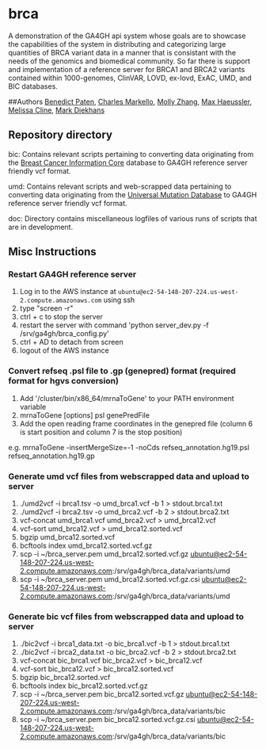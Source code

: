 # brca
A demonstration of the GA4GH api system whose goals are to showcase the capabilities of the system in distributing and categorizing large quantities of BRCA variant data in a manner that is consistant with the needs of the genomics and biomedical community. So far there is support and implementation of a reference server for BRCA1 and BRCA2 variants contained within 1000-genomes, ClinVAR, LOVD, ex-lovd, ExAC, UMD, and BIC databases.

##Authors
[Benedict Paten](https://github.com/benedictpaten/), [Charles Markello](https://github.com/cmarkello), [Molly Zhang](https://github.com/MollyZhang), [Max Haeussler](https://github.com/maximilianh), [Melissa Cline](https://github.com/melissacline), [Mark Diekhans](https://github.com/diekhans)

## Repository directory
  bic: Contains relevant scripts pertaining to converting data originating from the [Breast Cancer Information Core](https://research.nhgri.nih.gov/projects/bic/index.shtml) database to GA4GH reference server friendly vcf format.
  
  umd: Contains relevant scripts and web-scrapped data pertaining to converting data originating from the [Universal Mutation Database](http://www.umd.be/BRCA1/) to GA4GH reference server friendly vcf format.
  
  doc: Directory contains miscellaneous logfiles of various runs of scripts that are in development.

## Misc Instructions
### Restart GA4GH reference server
  1. Log in to the AWS instance at `ubuntu@ec2-54-148-207-224.us-west-2.compute.amazonaws.com` using ssh
  2. type "screen -r"
  3. ctrl + c to stop the server
  4. restart the server with command 'python server_dev.py -f /srv/ga4gh/brca_config.py'
  5. ctrl + AD to detach from screen
  6. logout of the AWS instance

### Convert refseq .psl file to .gp (genepred) format (required format for hgvs conversion)
  1. Add '/cluster/bin/x86_64/mrnaToGene' to your PATH environment variable
  2. mrnaToGene [options] psl genePredFile
  3. Add the open reading frame coordinates in the genepred file (column 6 is start position and column 7 is the stop position)

  e.g. mrnaToGene -insertMergeSize=-1 -noCds refseq_annotation.hg19.psl refseq_annotation.hg19.gp

### Generate umd vcf files from webscrapped data and upload to server
  1. ./umd2vcf -i brca1.tsv -o umd_brca1.vcf -b 1 > stdout.brca1.txt
  2. ./umd2vcf -i brca2.tsv -o umd_brca2.vcf -b 2 > stdout.brca2.txt
  3. vcf-concat umd_brca1.vcf umd_brca2.vcf > umd_brca12.vcf
  4. vcf-sort umd_brca12.vcf > umd_brca12.sorted.vcf
  5. bgzip umd_brca12.sorted.vcf
  6. bcftools index umd_brca12.sorted.vcf.gz
  7. scp -i ~/brca_server.pem umd_brca12.sorted.vcf.gz ubuntu@ec2-54-148-207-224.us-west-2.compute.amazonaws.com:/srv/ga4gh/brca_data/variants/umd
  8. scp -i ~/brca_server.pem umd_brca12.sorted.vcf.gz.csi ubuntu@ec2-54-148-207-224.us-west-2.compute.amazonaws.com:/srv/ga4gh/brca_data/variants/umd

### Generate bic vcf files from webscrapped data and upload to server
  1. ./bic2vcf -i brca1_data.txt -o bic_brca1.vcf -b 1 > stdout.brca1.txt
  2. ./bic2vcf -i brca2_data.txt -o bic_brca2.vcf -b 2 > stdout.brca2.txt
  3. vcf-concat bic_brca1.vcf bic_brca2.vcf > bic_brca12.vcf
  4. vcf-sort bic_brca12.vcf > bic_brca12.sorted.vcf
  5. bgzip bic_brca12.sorted.vcf
  6. bcftools index bic_brca12.sorted.vcf.gz
  7. scp -i ~/brca_server.pem bic_brca12.sorted.vcf.gz ubuntu@ec2-54-148-207-224.us-west-2.compute.amazonaws.com:/srv/ga4gh/brca_data/variants/bic
  8. scp -i ~/brca_server.pem bic_brca12.sorted.vcf.gz.csi ubuntu@ec2-54-148-207-224.us-west-2.compute.amazonaws.com:/srv/ga4gh/brca_data/variants/bic
